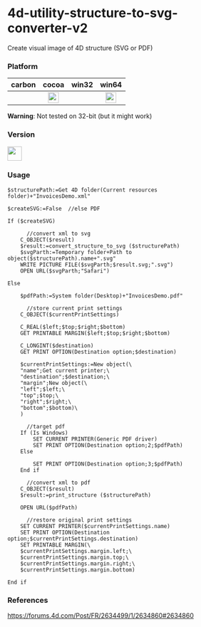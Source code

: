 # 4d-utility-structure-to-svg-converter-v2
Create visual image of 4D structure (SVG or PDF)

### Platform

| carbon | cocoa | win32 | win64 |
|:------:|:-----:|:---------:|:---------:|
||<img src="https://cloud.githubusercontent.com/assets/1725068/22371562/1b091f0a-e4db-11e6-8458-8653954a7cce.png" width="24" height="24" />||<img src="https://cloud.githubusercontent.com/assets/1725068/22371562/1b091f0a-e4db-11e6-8458-8653954a7cce.png" width="24" height="24" />|

**Warning**: Not tested on 32-bit (but it might work)

### Version

<img src="https://user-images.githubusercontent.com/1725068/41266195-ddf767b2-6e30-11e8-9d6b-2adf6a9f57a5.png" width="32" height="32" />

### Usage

```
$structurePath:=Get 4D folder(Current resources folder)+"InvoicesDemo.xml"

$createSVG:=False  //else PDF

If ($createSVG)
	
	  //convert xml to svg
	C_OBJECT($result)
	$result:=convert_structure_to_svg ($structurePath)
	$svgParth:=Temporary folder+Path to object($structurePath).name+".svg"
	WRITE PICTURE FILE($svgParth;$result.svg;".svg")
	OPEN URL($svgParth;"Safari")
	
Else 
	
	$pdfPath:=System folder(Desktop)+"InvoicesDemo.pdf"
	
	  //store current print settings
	C_OBJECT($currentPrintSettings)
	
	C_REAL($left;$top;$right;$bottom)
	GET PRINTABLE MARGIN($left;$top;$right;$bottom)
	
	C_LONGINT($destination)
	GET PRINT OPTION(Destination option;$destination)
	
	$currentPrintSettings:=New object(\
	"name";Get current printer;\
	"destination";$destination;\
	"margin";New object(\
	"left";$left;\
	"top";$top;\
	"right";$right;\
	"bottom";$bottom)\
	)
	
	  //target pdf
	If (Is Windows)
		SET CURRENT PRINTER(Generic PDF driver)
		SET PRINT OPTION(Destination option;2;$pdfPath)
	Else 
		
		SET PRINT OPTION(Destination option;3;$pdfPath)
	End if 
	
	  //convert xml to pdf
	C_OBJECT($result)
	$result:=print_structure ($structurePath)
	
	OPEN URL($pdfPath)
	
	  //restore original print settings
	SET CURRENT PRINTER($currentPrintSettings.name)
	SET PRINT OPTION(Destination option;$currentPrintSettings.destination)
	SET PRINTABLE MARGIN(\
	$currentPrintSettings.margin.left;\
	$currentPrintSettings.margin.top;\
	$currentPrintSettings.margin.right;\
	$currentPrintSettings.margin.bottom)
	
End if 
```

### References

https://forums.4d.com/Post/FR/2634499/1/2634860#2634860

